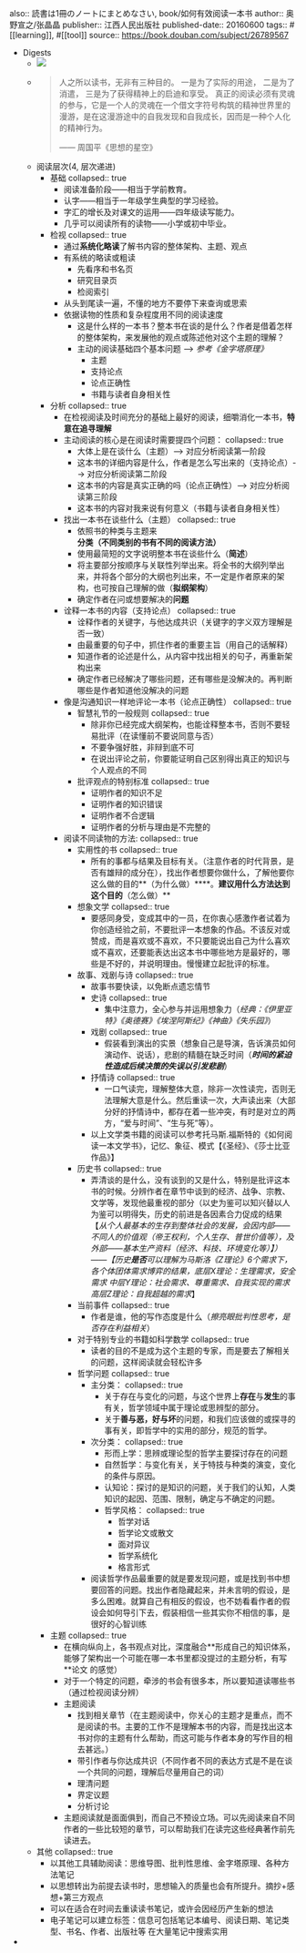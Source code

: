 also:: 読書は1冊のノートにまとめなさい, book/如何有效阅读一本书
author:: 奥野宣之/张晶晶
publisher:: 江西人民出版社
published-date:: 20160600
tags:: #[[learning]], #[[tool]]
source:: https://book.douban.com/subject/26789567

- Digests
  - ![](../assets/book/xminds/如何有效阅读一本书.png)
  - > 人之所以读书，无非有三种目的。
    一是为了实际的用途，
    二是为了消遣，
    三是为了获得精神上的启迪和享受。
    真正的阅读必须有灵魂的参与，它是一个人的灵魂在一个借文字符号构筑的精神世界里的漫游，是在这漫游途中的自我发现和自我成长，因而是一种个人化的精神行为。
    >
    >—— 周国平《思想的星空》
  - 阅读层次(4, 层次递进)
    - 基础
      collapsed:: true
      - 阅读准备阶段——相当于学前教育。
      - 认字——相当于一年级学生典型的学习经验。
      - 字汇的增长及对课文的运用——四年级读写能力。
      - 几乎可以阅读所有的读物——小学或初中毕业。
    - 检视
      collapsed:: true
      - 通过**系统化略读**了解书内容的整体架构、主题、观点
      - 有系统的略读或粗读
        - 先看序和书名页
        - 研究目录页
        - 检阅索引
      - 从头到尾读一遍，不懂的地方不要停下来查询或思索
      - 依据读物的性质和复杂程度用不同的阅读速度
        - 这是什么样的一本书？整本书在谈的是什么？作者是借着怎样的整体架构，来发展他的观点或陈述他对这个主题的理解？
        - 主动的阅读基础四个基本问题 --> *参考《金字塔原理》*
          - 主题
          - 支持论点
          - 论点正确性
          - 书籍与读者自身相关性
    - 分析
      collapsed:: true
      - 在检视阅读及时间充分的基础上最好的阅读，细嚼消化一本书，**特意在追寻理解**
      - 主动阅读的核心是在阅读时需要提四个问题：
        collapsed:: true
        - 大体上是在谈什么（主题）--> 对应分析阅读第一阶段
        - 这本书的详细内容是什么，作者是怎么写出来的（支持论点）--> 对应分析阅读第二阶段
        - 这本书的内容是真实正确的吗（论点正确性）--> 对应分析阅读第三阶段
        - 这本书的内容对我来说有何意义（书籍与读者自身相关性）
      - 找出一本书在谈些什么（主题）
        collapsed:: true
        - 依照书的种类与主题来**分类（不同类别的书有不同的阅读方法）**
        - 使用最简短的文字说明整本书在谈些什么（**简述**）
        - 将主要部分按顺序与关联性列举出来。将全书的大纲列举出来，并将各个部分的大纲也列出来，不一定是作者原来的架构，也可按自己理解的做（**拟纲架构**）
        - 确定作者在问或想要解决的**问题**
      - 诠释一本书的内容（支持论点）
        collapsed:: true
        - 诠释作者的关键字，与他达成共识（关键字的字义双方理解是否一致）
        - 由最重要的句子中，抓住作者的重要主旨（用自己的话解释）
        - 知道作者的论述是什么，从内容中找出相关的句子，再重新架构出来
        - 确定作者已经解决了哪些问题，还有哪些是没解决的。再判断哪些是作者知道他没解决的问题
      - 像是沟通知识一样地评论一本书（论点正确性）
        collapsed:: true
        - 智慧礼节的一般规则
          collapsed:: true
          - 除非你已经完成大纲架构，也能诠释整本书，否则不要轻易批评（在读懂前不要说同意与否）
          - 不要争强好胜，非辩到底不可
          - 在说出评论之前，你要能证明自己区别得出真正的知识与个人观点的不同
        - 批评观点的特别标准
          collapsed:: true
          - 证明作者的知识不足
          - 证明作者的知识错误
          - 证明作者不合逻辑
          - 证明作者的分析与理由是不完整的
      - 阅读不同读物的方法:
        collapsed:: true
        - 实用性的书
          collapsed:: true
          - 所有的事都与结果及目标有关。（注意作者的时代背景，是否有雄辩的成分在），找出作者想要你做什么，了解他要你这么做的目的**（为什么做）****。**建议用什么方法达到这个目的**（怎么做）**
        - 想象文学
          collapsed:: true
          - 要感同身受，变成其中的一员，在你衷心感激作者试着为你创造经验之前，不要批评一本想象的作品。不该反对或赞成，而是喜欢或不喜欢，不只要能说出自己为什么喜欢或不喜欢，还要能表达出这本书中哪些地方是最好的，哪些是不好的，并说明理由。慢慢建立起批评的标准。
        - 故事、戏剧与诗
          collapsed:: true
          - 故事书要快读，以免断点遗忘情节
          - 史诗
            collapsed:: true
            - 集中注意力，全心参与并运用想象力（*经典：《伊里亚特》《奥德赛》《埃涅阿斯纪》《神曲》《失乐园》*）
          - 戏剧
            collapsed:: true
            - 假装看到演出的实景（想象自己是导演，告诉演员如何演动作、说话），悲剧的精髓在缺乏时间（***时间的紧迫性造成后续决策的失误以引发悲剧***）
          - 抒情诗
            collapsed:: true
            - 一口气读完，理解整体大意，除非一次性读完，否则无法理解大意是什么。然后重读一次，大声读出来（大部分好的抒情诗中，都存在着一些冲突，有时是对立的两方，“爱与时间”、“生与死”等）。
          - 以上文学类书籍的阅读可以参考托马斯.福斯特的《如何阅读一本文学书》，记忆、象征、模式【《圣经》、《莎士比亚作品》】
        - 历史书
          collapsed:: true
          - 弄清谈的是什么，没有谈到的又是什么，特别是批评这本书的时候。分辨作者在章节中谈到的经济、战争、宗教、文学等，发现他最重视的部分（以史为鉴可以知兴替以人为鉴可以明得失，历史的前进是各因素合力促成的结果【*从个人最基本的生存到整体社会的发展，会因内部——不同人的价值观（帝王权利，个人生存、普世价值等），及外部——基本生产资料（经济、科技、环境变化等）】）——【历史**是否**可以理解为马斯洛《Z理论》6个需求下，各个体团体需求博弈的结果，底层X理论：生理需求，安全需求 中层Y理论：社会需求、尊重需求、自我实现的需求  高层Z理论：自我超越的需求*】
        - 当前事件
          collapsed:: true
          - 作者是谁，他的写作态度是什么（*擦亮眼批判性思考，是否存在利益相关*）
        - 对于特别专业的书籍如科学数学
          collapsed:: true
          - 读者的目的不是成为这个主题的专家，而是要去了解相关的问题，这样阅读就会轻松许多
        - 哲学问题
          collapsed:: true
          - 主分类：
            collapsed:: true
            - 关于存在与变化的问题，与这个世界上**存在**与**发生**的事有关，哲学领域中属于理论或思辨型的部分。
            - 关于**善与恶，好与坏**的问题，和我们应该做的或探寻的事有关，即哲学中的实用的部分，规范的哲学。
          - 次分类：
            collapsed:: true
            - 形而上学：思辨或理论型的哲学主要探讨存在的问题
            - 自然哲学：与变化有关，关于特技与种类的演变，变化的条件与原因。
            - 认知论：探讨的是知识的问题，关于我们的认知，人类知识的起因、范围、限制，确定与不确定的问题。
            - 哲学风格：
              collapsed:: true
              - 哲学对话
              - 哲学论文或散文
              - 面对异议
              - 哲学系统化
              - 格言形式
          - 阅读哲学作品最重要的就是要发现问题，或是找到书中想要回答的问题。找出作者隐藏起来，并未言明的假设，是多么困难。就算自己有相反的假设，也不妨看看作者的假设会如何导引下去，假装相信一些其实你不相信的事，是很好的心智训练
    - 主题
      collapsed:: true
      - 在横向纵向上，各书观点对比，深度融合**形成自己的知识体系，能够了架构出一个可能在哪一本书里都没提过的主题分析，有写 **论文 的感觉）
      - 对于一个特定的问题，牵涉的书会有很多本，所以要知道读哪些书（通过检视阅读分辨）
      - 主题阅读
        - 找到相关章节（在主题阅读中，你关心的主题才是重点，而不是阅读的书。主要的工作不是理解本书的内容，而是找出这本书对你的主题有什么帮助，而这可能与作者本身的写作目的相去甚远。）
        - 带引作者与你达成共识（不同作者不同的表达方式是不是在谈一个共同的问题，理解后尽量用自己的词）
        - 理清问题
        - 界定议题
        - 分析讨论
      - 主题阅读就是面面俱到，而自己不预设立场。可以先阅读来自不同作者的一些比较短的章节，可以帮助我们在读完这些经典著作前先读进去。
  - 其他
    collapsed:: true
    - 以其他工具辅助阅读：思维导图、批判性思维、金字塔原理、各种方法笔记
    - 以思想转出为前提去读书时，思想输入的质量也会有所提升。摘抄+感想+第三方观点
    - 可以在适合在时间去重读读书笔记，或许会因经历产生新的想法
    - 电子笔记可以建立标签：信息可包括笔记本编号、阅读日期、笔记类型、书名、作者、出版社等 在大量笔记中搜索实用
-